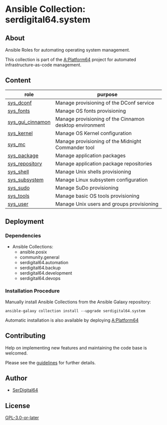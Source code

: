 # Ansible Collection: serdigital64.system

## About

Ansible Roles for automating operating system management.

This collection is part of the [A:Platform64](https://github.com/serdigital64/aplatform64) project for automated infrastructure-as-code management.

## Content

| role                                                                                    | purpose                                                 |
| --------------------------------------------------------------------------------------- | ------------------------------------------------------- |
| [sys_dconf](https://aplatform64.readthedocs.io/en/latest/roles/sys_dconf)               | Manage provisioning of the DConf service                |
| [sys_fonts](https://aplatform64.readthedocs.io/en/latest/roles/sys_fonts)               | Manage OS fonts provisioning                            |
| [sys_gui_cinnamon](https://aplatform64.readthedocs.io/en/latest/roles/sys_gui_cinnamon) | Manage provisioning of the Cinnamon desktop environment |
| [sys_kernel](https://aplatform64.readthedocs.io/en/latest/roles/sys_kernel)             | Manage OS Kernel configuration                          |
| [sys_mc](https://aplatform64.readthedocs.io/en/latest/roles/sys_mc)                     | Manage provisioning of the Midnight Commander tool      |
| [sys_package](https://aplatform64.readthedocs.io/en/latest/roles/sys_package)           | Manage application packages                             |
| [sys_repository](https://aplatform64.readthedocs.io/en/latest/roles/sys_repository)     | Manage application package repositories                 |
| [sys_shell](https://aplatform64.readthedocs.io/en/latest/roles/sys_shell)               | Manage Unix shells provisioning                         |
| [sys_subsystem](https://aplatform64.readthedocs.io/en/latest/roles/sys_subsystem)       | Manage Linux subsystem configuration                    |
| [sys_sudo](https://aplatform64.readthedocs.io/en/latest/roles/sys_sudo)                 | Manage SuDo provisioning                                |
| [sys_tools](https://aplatform64.readthedocs.io/en/latest/roles/sys_tools)               | Manage basic OS tools provisioning                      |
| [sys_user](https://aplatform64.readthedocs.io/en/latest/roles/sys_user)                 | Manage Unix users and groups provisioning               |

## Deployment

### Dependencies

- Ansible Collections:
  - ansible.posix
  - community.general
  - serdigital64.automation
  - serdigital64.backup
  - serdigital64.development
  - serdigital64.devops

### Installation Procedure

Manually install Ansible Collections from the Ansible Galaxy repository:

```shell
ansible-galaxy collection install --upgrade serdigital64.system
```

Automatic installation is also available by deploying [A:Platform64](https://aplatform64.readthedocs.io/en/latest/#deployment)

## Contributing

Help on implementing new features and maintaining the code base is welcomed.

Please see the [guidelines](https://aplatform64.readthedocs.io/en/latest/contributing/CONTRIBUTING/) for further details.

## Author

- [SerDigital64](https://serdigital64.github.io/)

## License

[GPL-3.0-or-later](https://www.gnu.org/licenses/gpl-3.0.txt)
